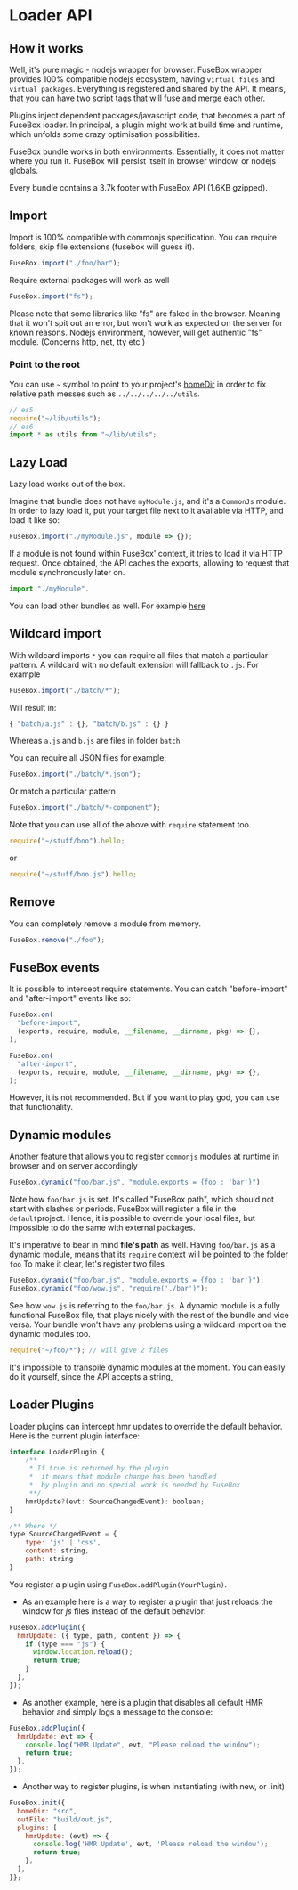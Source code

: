 # Loader API

## How it works

Well, it's pure magic - nodejs wrapper for browser. FuseBox wrapper provides
100% compatible nodejs ecosystem, having `virtual files` and `virtual packages`.
Everything is registered and shared by the API. It means, that you can have two
script tags that will fuse and merge each other.

Plugins inject dependent packages/javascript code, that becomes a part of
FuseBox loader. In principal, a plugin might work at build time and runtime,
which unfolds some crazy optimisation possibilities.

FuseBox bundle works in both environments. Essentially, it does not matter where
you run it. FuseBox will persist itself in browser window, or nodejs globals.

Every bundle contains a 3.7k footer with FuseBox API (1.6KB gzipped).

## Import

Import is 100% compatible with commonjs specification. You can require folders,
skip file extensions (fusebox will guess it).

```js
FuseBox.import("./foo/bar");
```

Require external packages will work as well

```js
FuseBox.import("fs");
```

Please note that some libraries like "fs" are faked in the browser. Meaning that
it won't spit out an error, but won't work as expected on the server for known
reasons. Nodejs environment, however, will get authentic "fs" module. (Concerns
http, net, tty etc )

### Point to the root

You can use `~` symbol to point to your project's
[homeDir](http://fuse-box.org/#home-directory) in order to fix relative path
messes such as `../../../../../utils`.

```js
// es5
require("~/lib/utils");
// es6
import * as utils from "~/lib/utils";
```

## Lazy Load

Lazy load works out of the box.

Imagine that bundle does not have `myModule.js`, and it's a `CommonJs` module.
In order to lazy load it, put your target file next to it available via HTTP,
and load it like so:

```js
FuseBox.import("./myModule.js", module => {});
```

If a module is not found within FuseBox' context, it tries to load it via HTTP
request. Once obtained, the API caches the exports, allowing to request that
module synchronously later on.

```js
import "./myModule".
```

You can load other bundles as well. For example [here](#bundle-in-a-bundle)

## Wildcard import

With wildcard imports `*` you can require all files that match a particular
pattern. A wildcard with no default extension will fallback to `.js`. For
example

```js
FuseBox.import("./batch/*");
```

Will result in:

```js
{ "batch/a.js" : {}, "batch/b.js" : {} }
```

Whereas `a.js` and `b.js` are files in folder `batch`

You can require all JSON files for example:

```js
FuseBox.import("./batch/*.json");
```

Or match a particular pattern

```js
FuseBox.import("./batch/*-component");
```

Note that you can use all of the above with `require` statement too.

```js
require("~/stuff/boo").hello;
```

or

```js
require("~/stuff/boo.js").hello;
```

## Remove

You can completely remove a module from memory.

```js
FuseBox.remove("./foo");
```

## FuseBox events

It is possible to intercept require statements. You can catch "before-import"
and "after-import" events like so:

```js
FuseBox.on(
  "before-import",
  (exports, require, module, __filename, __dirname, pkg) => {},
);

FuseBox.on(
  "after-import",
  (exports, require, module, __filename, __dirname, pkg) => {},
);
```

However, it is not recommended. But if you want to play god, you can use that
functionality.

## Dynamic modules

Another feature that allows you to register `commonjs` modules at runtime in
browser and on server accordingly

```js
FuseBox.dynamic("foo/bar.js", "module.exports = {foo : 'bar'}");
```

Note how `foo/bar.js` is set. It's called "FuseBox path", which should not start
with slashes or periods. FuseBox will register a file in the `default`project.
Hence, it is possible to override your local files, but impossible to do the
same with external packages.

It's imperative to bear in mind **file's path** as well. Having `foo/bar.js` as
a dynamic module, means that its `require` context will be pointed to the folder
`foo` To make it clear, let's register two files

```js
FuseBox.dynamic("foo/bar.js", "module.exports = {foo : 'bar'}");
FuseBox.dynamic("foo/wow.js", "require('./bar')");
```

See how `wow.js` is referring to the `foo/bar.js`. A dynamic module is a fully
functional FuseBox file, that plays nicely with the rest of the bundle and vice
versa. Your bundle won't have any problems using a wildcard import on the
dynamic modules too.

```js
require("~/foo/*"); // will give 2 files
```

It's impossible to transpile dynamic modules at the moment. You can easily do it
yourself, since the API accepts a string,

## Loader Plugins

Loader plugins can intercept hmr updates to override the default behavior. Here
is the current plugin interface:

```js
interface LoaderPlugin {
    /**
     * If true is returned by the plugin
     *  it means that module change has been handled
     *  by plugin and no special work is needed by FuseBox
     **/
    hmrUpdate?(evt: SourceChangedEvent): boolean;
}

/** Where */
type SourceChangedEvent = {
    type: 'js' | 'css',
    content: string,
    path: string
}
```

You register a plugin using `FuseBox.addPlugin(YourPlugin)`.

- As an example here is a way to register a plugin that just reloads the window
  for _js_ files instead of the default behavior:

```js
FuseBox.addPlugin({
  hmrUpdate: ({ type, path, content }) => {
    if (type === "js") {
      window.location.reload();
      return true;
    }
  },
});
```

- As another example, here is a plugin that disables all default HMR behavior
  and simply logs a message to the console:

```js
FuseBox.addPlugin({
  hmrUpdate: evt => {
    console.log("HMR Update", evt, "Please reload the window");
    return true;
  },
});
```

- Another way to register plugins, is when instantiating (with new, or .init)

```js
FuseBox.init({
  homeDir: "src",
  outFile: "build/out.js",
  plugins: [
    hmrUpdate: (evt) => {
      console.log('HMR Update', evt, 'Please reload the window');
      return true;
    },
  ],
}};
```
